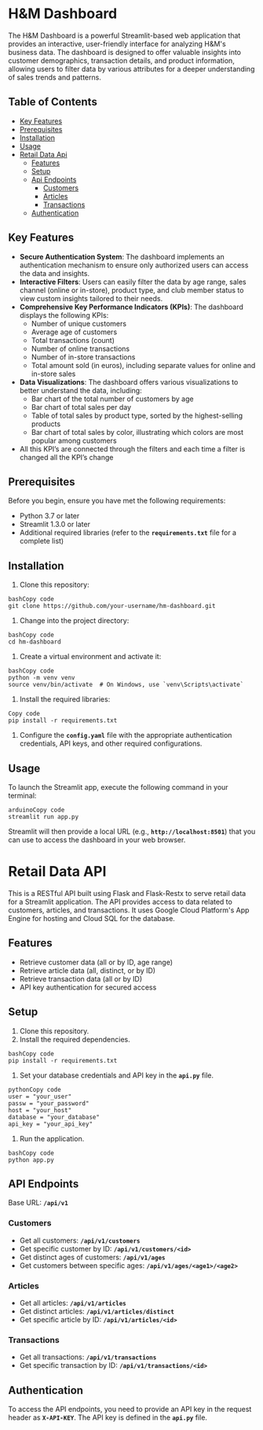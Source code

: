 # <a name='PetHelp!'></a>

# **H&M Dashboard**

The H&M Dashboard is a powerful Streamlit-based web application that provides an interactive, user-friendly interface for analyzing H&M's business data. The dashboard is designed to offer valuable insights into customer demographics, transaction details, and product information, allowing users to filter data by various attributes for a deeper understanding of sales trends and patterns.

## **Table of Contents**
* [Key Features](#key)
* [Prerequisites](#pre)
* [Installation](#inst)
* [Usage](#us)
* [Retail Data Api](#api)
    * [Features](#feat)
    * [Setup](#setup)
    * [Api Endpoints](#aend)
        * [Customers](#cust)
        * [Articles](#articles)
        * [Transactions](#trans)
    * [Authentication](#auth)

## <a name='key'></a>**Key Features**

- **Secure Authentication System**: The dashboard implements an authentication mechanism to ensure only authorized users can access the data and insights.
- **Interactive Filters**: Users can easily filter the data by age range, sales channel (online or in-store), product type, and club member status to view custom insights tailored to their needs.
- **Comprehensive Key Performance Indicators (KPIs)**: The dashboard displays the following KPIs:
    - Number of unique customers
    - Average age of customers
    - Total transactions (count)
    - Number of online transactions
    - Number of in-store transactions
    - Total amount sold (in euros), including separate values for online and in-store sales
- **Data Visualizations**: The dashboard offers various visualizations to better understand the data, including:
    - Bar chart of the total number of customers by age
    - Bar chart of total sales per day
    - Table of total sales by product type, sorted by the highest-selling products
    - Bar chart of total sales by color, illustrating which colors are most popular among customers
- All this KPI’s are connected through the filters and each time a filter is changed all the KPI’s change

## <a name='pre'></a>**Prerequisites**

Before you begin, ensure you have met the following requirements:

- Python 3.7 or later
- Streamlit 1.3.0 or later
- Additional required libraries (refer to the **`requirements.txt`** file for a complete list)

## <a name='inst'></a>**Installation**

1. Clone this repository:

```
bashCopy code
git clone https://github.com/your-username/hm-dashboard.git

```

1. Change into the project directory:

```
bashCopy code
cd hm-dashboard

```

1. Create a virtual environment and activate it:

```
bashCopy code
python -m venv venv
source venv/bin/activate  # On Windows, use `venv\Scripts\activate`

```

1. Install the required libraries:

```
Copy code
pip install -r requirements.txt

```

1. Configure the **`config.yaml`** file with the appropriate authentication credentials, API keys, and other required configurations.

## <a name='us'></a>**Usage**

To launch the Streamlit app, execute the following command in your terminal:

```
arduinoCopy code
streamlit run app.py

```

Streamlit will then provide a local URL (e.g., **`http://localhost:8501`**) that you can use to access the dashboard in your web browser.

# <a name='api'></a>**Retail Data API**

This is a RESTful API built using Flask and Flask-Restx to serve retail data for a Streamlit application. The API provides access to data related to customers, articles, and transactions. It uses Google Cloud Platform's App Engine for hosting and Cloud SQL for the database.

## <a name='feat'></a>**Features**

- Retrieve customer data (all or by ID, age range)
- Retrieve article data (all, distinct, or by ID)
- Retrieve transaction data (all or by ID)
- API key authentication for secured access

## <a name='setup'></a>**Setup**

1. Clone this repository.
2. Install the required dependencies.

```
bashCopy code
pip install -r requirements.txt

```

1. Set your database credentials and API key in the **`api.py`** file.

```
pythonCopy code
user = "your_user"
passw = "your_password"
host = "your_host"
database = "your_database"
api_key = "your_api_key"

```

1. Run the application.

```
bashCopy code
python app.py

```

## <a name='aend'></a>**API Endpoints**

Base URL: **`/api/v1`**

### <a name='cust'></a>**Customers**

- Get all customers: **`/api/v1/customers`**
- Get specific customer by ID: **`/api/v1/customers/<id>`**
- Get distinct ages of customers: **`/api/v1/ages`**
- Get customers between specific ages: **`/api/v1/ages/<age1>/<age2>`**

### <a name='articles'></a>**Articles**

- Get all articles: **`/api/v1/articles`**
- Get distinct articles: **`/api/v1/articles/distinct`**
- Get specific article by ID: **`/api/v1/articles/<id>`**

### <a name='trans'></a>**Transactions**

- Get all transactions: **`/api/v1/transactions`**
- Get specific transaction by ID: **`/api/v1/transactions/<id>`**

## <a name='auth'></a>**Authentication**

To access the API endpoints, you need to provide an API key in the request header as **`X-API-KEY`**. The API key is defined in the **`api.py`** file.
